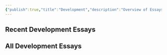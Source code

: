 ```yaml
---
{"publish":true,"title":"Development","description":"Overview of Essays on Development.","created":"Saturday, February 22nd 2025, 5:28:46 pm","modified":"Saturday, May 31st 2025, 10:28:36 am","tags":["Essays/Development"],"cssclasses":"mado-heading hide-date index-page"}
---
```



## Recent Development Essays



## All Development Essays


